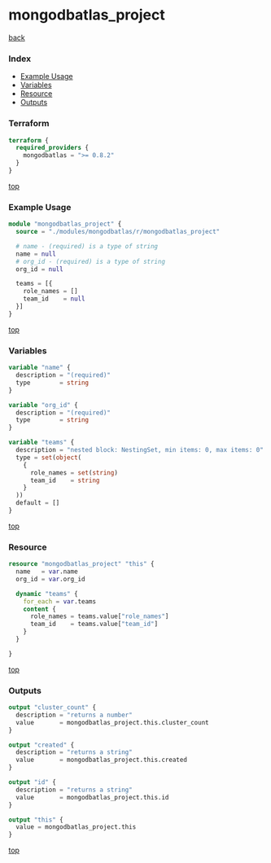 # mongodbatlas_project

[back](../mongodbatlas.md)

### Index

- [Example Usage](#example-usage)
- [Variables](#variables)
- [Resource](#resource)
- [Outputs](#outputs)

### Terraform

```terraform
terraform {
  required_providers {
    mongodbatlas = ">= 0.8.2"
  }
}
```

[top](#index)

### Example Usage

```terraform
module "mongodbatlas_project" {
  source = "./modules/mongodbatlas/r/mongodbatlas_project"

  # name - (required) is a type of string
  name = null
  # org_id - (required) is a type of string
  org_id = null

  teams = [{
    role_names = []
    team_id    = null
  }]
}
```

[top](#index)

### Variables

```terraform
variable "name" {
  description = "(required)"
  type        = string
}

variable "org_id" {
  description = "(required)"
  type        = string
}

variable "teams" {
  description = "nested block: NestingSet, min items: 0, max items: 0"
  type = set(object(
    {
      role_names = set(string)
      team_id    = string
    }
  ))
  default = []
}
```

[top](#index)

### Resource

```terraform
resource "mongodbatlas_project" "this" {
  name   = var.name
  org_id = var.org_id

  dynamic "teams" {
    for_each = var.teams
    content {
      role_names = teams.value["role_names"]
      team_id    = teams.value["team_id"]
    }
  }

}
```

[top](#index)

### Outputs

```terraform
output "cluster_count" {
  description = "returns a number"
  value       = mongodbatlas_project.this.cluster_count
}

output "created" {
  description = "returns a string"
  value       = mongodbatlas_project.this.created
}

output "id" {
  description = "returns a string"
  value       = mongodbatlas_project.this.id
}

output "this" {
  value = mongodbatlas_project.this
}
```

[top](#index)